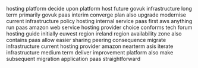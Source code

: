 hosting platform decide upon platform host future govuk infrastructure long term primarily govuk paas interim converge plan also upgrade modernise current infrastructure policy hosting internal service paas first aws anything run paas amazon web service hosting provider choice conforms tech forum hosting guide initially euwest region ireland region availability zone also contains paas allow easier sharing peering consequence migrate infrastructure current hosting provider amazon nearterm asis iterate infrastructure medium term deliver improvement platform also make subsequent migration application paas straightforward